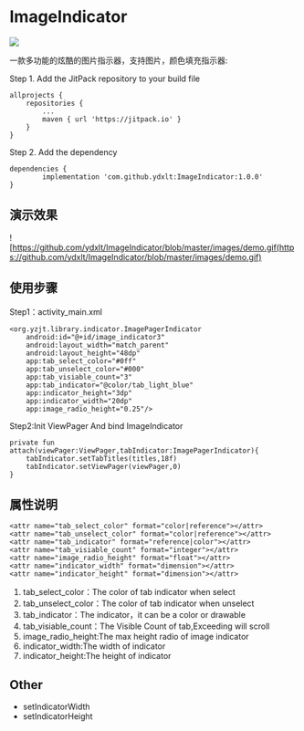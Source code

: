 # ImageIndicator

[![](https://jitpack.io/v/ydxlt/DownButton.svg)](https://jitpack.io/#ydxlt/DownButton)

一款多功能的炫酷的图片指示器，支持图片，颜色填充指示器:

Step 1. Add the JitPack repository to your build file

	allprojects {
		repositories {
			...
			maven { url 'https://jitpack.io' }
		}
	}

Step 2. Add the dependency

	dependencies {
	        implementation 'com.github.ydxlt:ImageIndicator:1.0.0'
	}

## 演示效果

![https://github.com/ydxlt/ImageIndicator/blob/master/images/demo.gif(https://github.com/ydxlt/ImageIndicator/blob/master/images/demo.gif)

## 使用步骤

Step1：activity_main.xml

	<org.yzjt.library.indicator.ImagePagerIndicator
        android:id="@+id/image_indicator3"
        android:layout_width="match_parent"
        android:layout_height="48dp"
        app:tab_select_color="#0ff"
        app:tab_unselect_color="#000"
        app:tab_visiable_count="3"
        app:tab_indicator="@color/tab_light_blue"
        app:indicator_height="3dp"
        app:indicator_width="20dp"
        app:image_radio_height="0.25"/>

Step2:Init ViewPager And bind ImageIndicator

	private fun attach(viewPager:ViewPager,tabIndicator:ImagePagerIndicator){
        tabIndicator.setTabTitles(titles,18f)
        tabIndicator.setViewPager(viewPager,0)
    }


## 属性说明

	<attr name="tab_select_color" format="color|reference"></attr>
	<attr name="tab_unselect_color" format="color|reference"></attr>
	<attr name="tab_indicator" format="reference|color"></attr>
	<attr name="tab_visiable_count" format="integer"></attr>
	<attr name="image_radio_height" format="float"></attr>
	<attr name="indicator_width" format="dimension"></attr>
	<attr name="indicator_height" format="dimension"></attr>

1. tab_select\_color：The color of tab indicator when select
2. tab_unselect\_color：The color of tab indicator when unselect
3. tab_indicator：The indicator，it can be a color or drawable
4. tab_visiable\_count：The Visible Count of tab,Exceeding will scroll
5. image_radio\_height:The max height radio of image indicator
6. indicator_width:The width of indicator
7. indicator_height:The height of indicator

## Other

- setIndicatorWidth
- setIndicatorHeight
	